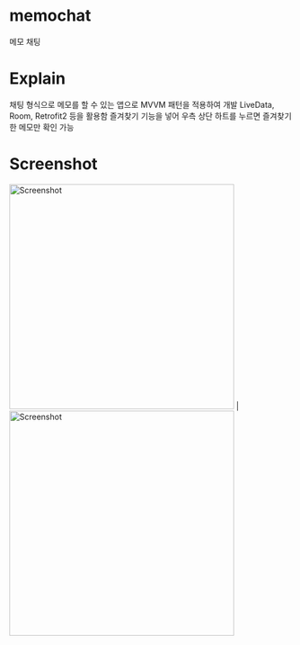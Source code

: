 # memochat
메모 채팅

# Explain
채팅 형식으로 메모를 할 수 있는 앱으로 MVVM 패턴을 적용하여 개발
LiveData, Room, Retrofit2 등을 활용함
즐겨찾기 기능을 넣어 우측 상단 하트를 누르면 즐겨찾기한 메모만 확인 가능

# Screenshot
<img src="./screenshots/01.jpg" height="400" alt="Screenshot"/>  | <img src="./screenshots/02.jpg" height="400" alt="Screenshot"/>
